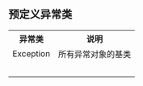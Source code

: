 ## 预定义异常类
 <table class='tabe table-bordered table-condensed table-hover'>
   <tr>
     <th>异常类
     <th>说明
   <tr>
     <td>Exception
     <td>所有异常对象的基类
   <tr>
     <td>
     <td>
   <tr>
     <td>
     <td>
   <tr>
     <td>
     <td>
   <tr>
     <td>
     <td>
   <tr>
     <td>
     <td>